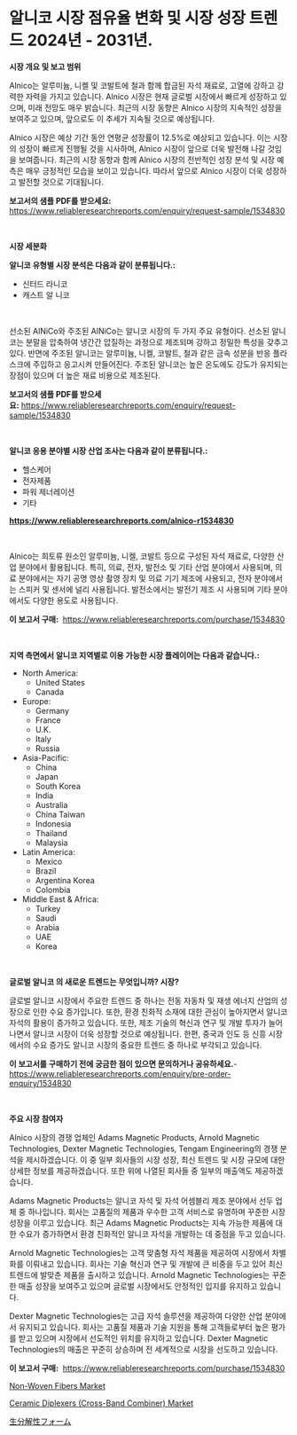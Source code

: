 <p><h1>알니코 시장 점유율 변화 및 시장 성장 트렌드 2024년 - 2031년.</h1></p><p><strong>시장 개요 및 보고 범위</strong></p>
<p><p>Alnico는 알루미늄, 니켈 및 코발트에 철과 함께 합금된 자석 재료로, 고열에 강하고 강력한 자력을 가지고 있습니다. Alnico 시장은 현재 글로벌 시장에서 빠르게 성장하고 있으며, 미래 전망도 매우 밝습니다. 최근의 시장 동향은 Alnico 시장의 지속적인 성장을 보여주고 있으며, 앞으로도 이 추세가 지속될 것으로 예상됩니다. </p><p>Alnico 시장은 예상 기간 동안 연평균 성장률이 12.5%로 예상되고 있습니다. 이는 시장의 성장이 빠르게 진행될 것을 시사하며, Alnico 시장이 앞으로 더욱 발전해 나갈 것임을 보여줍니다. 최근의 시장 동향과 함께 Alnico 시장의 전반적인 성장 분석 및 시장 예측은 매우 긍정적인 모습을 보이고 있습니다. 따라서 앞으로 Alnico 시장이 더욱 성장하고 발전할 것으로 기대됩니다.</p></p>
<p><strong>보고서의 샘플 PDF를 받으세요:</strong> <a href="https://www.reliableresearchreports.com/enquiry/request-sample/1534830">https://www.reliableresearchreports.com/enquiry/request-sample/1534830</a></p>
<p>&nbsp;</p>
<p><strong>시장 세분화</strong></p>
<p><strong>알니코 유형별 시장 분석은 다음과 같이 분류됩니다.:</strong></p>
<p><ul><li>신터드 라니코</li><li>캐스트 알 니코</li></ul></p>
<p>&nbsp;</p>
<p><p>선소된 AlNiCo와 주조된 AlNiCo는 알니코 시장의 두 가지 주요 유형이다. 선소된 알니코는 분말을 압축하여 냉간간 압질하는 과정으로 제조되며 강하고 정밀한 특성을 갖추고 있다. 반면에 주조된 알니코는 알루미늄, 니켈, 코발트, 철과 같은 금속 성분을 반응 플라스크에 주입하고 응고시켜 만들어진다. 주조된 알니코는 높은 온도에도 강도가 유지되는 장점이 있으며 더 높은 재료 비용으로 제조된다.</p></p>
<p><strong>보고서의 샘플 PDF를 받으세요:</strong>&nbsp;<a href="https://www.reliableresearchreports.com/enquiry/request-sample/1534830">https://www.reliableresearchreports.com/enquiry/request-sample/1534830</a></p>
<p>&nbsp;</p>
<p><strong> 알니코 응용 분야별 시장 산업 조사는 다음과 같이 분류됩니다.:</strong></p>
<p><ul><li>헬스케어</li><li>전자제품</li><li>파워 제너레이션</li><li>기타</li></ul></p>
<p><strong><a href="https://www.reliableresearchreports.com/alnico-r1534830">https://www.reliableresearchreports.com/alnico-r1534830</a></strong></p>
<p>&nbsp;</p>
<p><p>Alnico는 희토류 원소인 알루미늄, 니켈, 코발트 등으로 구성된 자석 재료로, 다양한 산업 분야에서 활용됩니다. 특히, 의료, 전자, 발전소 및 기타 산업 분야에서 사용되며, 의료 분야에서는 자기 공명 영상 촬영 장치 및 의료 기기 제조에 사용되고, 전자 분야에서는 스피커 및 센서에 널리 사용됩니다. 발전소에서는 발전기 제조 시 사용되며 기타 분야에서도 다양한 용도로 사용됩니다.</p></p>
<p><strong>이 보고서 구매:</strong>&nbsp; <a href="https://www.reliableresearchreports.com/purchase/1534830">https://www.reliableresearchreports.com/purchase/1534830</a></p>
<p>&nbsp;</p>
<p><strong>지역 측면에서 알니코 지역별로 이용 가능한 시장 플레이어는 다음과 같습니다.:</strong></p>
<p><ul>
    <li>
        North America:
        <ul>
            <li>United States</li>
            <li>Canada</li>
        </ul>
    </li>
    <li>
        Europe:
        <ul>
            <li>Germany</li>
            <li>France</li>
            <li>U.K.</li>
            <li>Italy</li>
            <li>Russia</li>
        </ul>
    </li>
    <li>
        Asia-Pacific:
        <ul>
            <li>China</li>
            <li>Japan</li>
            <li>South Korea</li>
            <li>India</li>
            <li>Australia</li>
            <li>China Taiwan</li>
            <li>Indonesia</li>
            <li>Thailand</li>
            <li>Malaysia</li>
        </ul>
    </li>
    <li>
        Latin America:
        <ul>
            <li>Mexico</li>
            <li>Brazil</li>
            <li>Argentina Korea</li>
            <li>Colombia</li>
        </ul>
    </li>
    <li>
        Middle East & Africa:
        <ul>
            <li>Turkey</li>
            <li>Saudi</li>
            <li>Arabia</li>
            <li>UAE</li>
            <li>Korea</li>
        </ul>
    </li>
    </ul></p>
<p>&nbsp;</p>
<p><strong>글로벌 알니코 의 새로운 트렌드는 무엇입니까? 시장?</strong></p>
<p><p>글로벌 알니코 시장에서 주요한 트렌드 중 하나는 전동 자동차 및 재생 에너지 산업의 성장으로 인한 수요 증가입니다. 또한, 환경 친화적 소재에 대한 관심이 높아지면서 알니코 자석의 활용이 증가하고 있습니다. 또한, 제조 기술의 혁신과 연구 및 개발 투자가 늘어나면서 알니코 시장이 더욱 성장할 것으로 예상됩니다. 한편, 중국과 인도 등 신흥 시장에서의 수요 증가도 알니코 시장의 중요한 트렌드 중 하나로 부각되고 있습니다.</p></p>
<p><strong>이 보고서를 구매하기 전에 궁금한 점이 있으면 문의하거나 공유하세요.</strong>- <a href="https://www.reliableresearchreports.com/enquiry/pre-order-enquiry/1534830">https://www.reliableresearchreports.com/enquiry/pre-order-enquiry/1534830</a></p>
<p>&nbsp;</p>
<p><strong>주요 시장 참여자</strong></p>
<p><p>Alnico 시장의 경쟁 업체인 Adams Magnetic Products, Arnold Magnetic Technologies, Dexter Magnetic Technologies, Tengam Engineering의 경쟁 분석을 제시하겠습니다. 이 중 일부 회사들의 시장 성장, 최신 트렌드 및 시장 규모에 대한 상세한 정보를 제공하겠습니다. 또한 위에 나열된 회사들 중 일부의 매출액도 제공하겠습니다. </p><p>Adams Magnetic Products는 알니코 자석 및 자석 어셈블리 제조 분야에서 선두 업체 중 하나입니다. 회사는 고품질의 제품과 우수한 고객 서비스로 유명하며 꾸준한 시장 성장을 이루고 있습니다. 최근 Adams Magnetic Products는 지속 가능한 제품에 대한 수요가 증가하면서 환경 친화적인 알니코 자석을 개발하는 데 중점을 두고 있습니다.</p><p>Arnold Magnetic Technologies는 고객 맞춤형 자석 제품을 제공하여 시장에서 차별화를 이뤄내고 있습니다. 회사는 기술 혁신과 연구 및 개발에 큰 비중을 두고 있어 최신 트렌드에 발맞춘 제품을 출시하고 있습니다. Arnold Magnetic Technologies는 꾸준한 매출 성장을 보여주고 있으며 글로벌 시장에서도 안정적인 입지를 유지하고 있습니다.</p><p>Dexter Magnetic Technologies는 고급 자석 솔루션을 제공하여 다양한 산업 분야에서 유지되고 있습니다. 회사는 고품질 제품과 기술 지원을 통해 고객들로부터 높은 평가를 받고 있으며 시장에서 선도적인 위치를 유지하고 있습니다. Dexter Magnetic Technologies의 매출은 꾸준히 상승하며 전 세계적으로 시장을 선도하고 있습니다.</p></p>
<p><strong>이 보고서 구매:</strong>&nbsp;&nbsp;<a href="https://www.reliableresearchreports.com/purchase/1534830">https://www.reliableresearchreports.com/purchase/1534830</a></p>
<p><p><a href="https://www.linkedin.com/pulse/decoding-non-woven-fibers-market-deep-dive-latest-trends-segmentation-c9n9f?trackingId=tlKPgqIoGplbWqWdKUHtAg%3D%3D">Non-Woven Fibers Market</a></p><p><a href="https://www.linkedin.com/pulse/ceramic-diplexers-cross-band-combiner-market-analysis-size-pmcof?trackingId=IINeXgxL2ZLohWafGZ%2BEGA%3D%3D">Ceramic Diplexers (Cross-Band Combiner) Market</a></p><p><a href="https://github.com/nemesis2824/Market-Research-Report-List-1/blob/main/792540119999.md">生分解性フォーム</a></p></p>